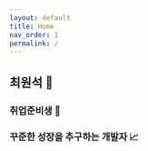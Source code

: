 ```yaml
---
layout: default
title: Home
nav_order: 1
permalink: /
---
```


##  최원석 :boy:

###  취업준비생 :baby:
### 꾸준한 성장을 추구하는 개발자 :chart_with_upwards_trend: